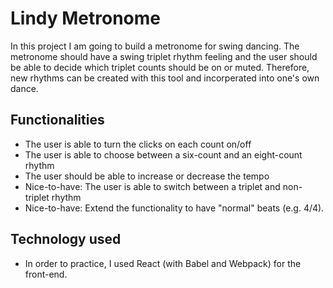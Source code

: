# Lindy Metronome

In this project I am going to build a metronome for swing dancing. The metronome should have 
a swing triplet rhythm feeling and the user should be able to decide which triplet counts should
be on or muted. Therefore, new rhythms can be created with this tool and incorperated into one's
own dance.

## Functionalities
- The user is able to turn the clicks on each count on/off
- The user is able to choose between a six-count and an eight-count rhythm
- The user should be able to increase or decrease the tempo
- Nice-to-have: The user is able to switch between a triplet and non-triplet rhythm
- Nice-to-have: Extend the functionality to have "normal" beats (e.g. 4/4).

## Technology used
- In order to practice, I used React (with Babel and Webpack) for the front-end.